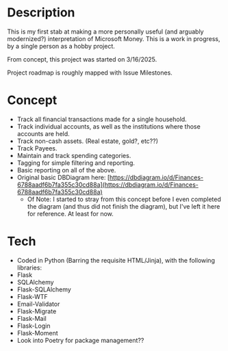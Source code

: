 # Description
This is my first stab at making a more personally useful (and arguably modernized?) interpretation of Microsoft Money.
This is a work in progress, by a single person as a hobby project.

From concept, this project was started on 3/16/2025.

Project roadmap is roughly mapped with Issue Milestones.


# Concept
 - Track all financial transactions made for a single household.
 - Track individual accounts, as well as the institutions where those accounts are held.
 - Track non-cash assets. (Real estate, gold?, etc??)
 - Track Payees.
 - Maintain and track spending categories.
 - Tagging for simple filtering and reporting.
 - Basic reporting on all of the above.
 - Original basic DBDiagram here: [https://dbdiagram.io/d/Finances-6788aadf6b7fa355c30cd88a](https://dbdiagram.io/d/Finances-6788aadf6b7fa355c30cd88a)
   - Of Note: I started to stray from this concept before I even completed the diagram (and thus did not finish the diagram), but I've left it here for reference. At least for now.


# Tech
- Coded in Python (Barring the requisite HTML/Jinja), with the following libraries:
 - Flask
 - SQLAlchemy
 - Flask-SQLAlchemy
 - Flask-WTF
 - Email-Validator
 - Flask-Migrate
 - Flask-Mail
 - Flask-Login
 - Flask-Moment
 - Look into Poetry for package management??
